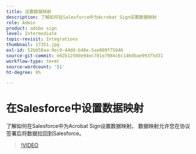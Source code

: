 ```yaml
---
title: 设置数据映射
description: 了解如何在Salesforce中为Acrobat Sign设置数据映射
role: Admin
product: adobe sign
level: Intermediate
topic-revisit: Integrations
thumbnail: 17351.jpg
exl-id: 52b858aa-9ec9-44dd-b48e-5ae009f75846
source-git-commit: e02b1250de94ec781e7984c6c146dbae993f5d31
workflow-type: tm+mt
source-wordcount: '51'
ht-degree: 0%

---
```


# 在Salesforce中设置数据映射

了解如何在Salesforce中为Acrobat Sign设置数据映射。 数据映射允许您在协议签署后将数据拉回到Salesforce。

>[!VIDEO](https://video.tv.adobe.com/v/17351?hidetitle=true)
